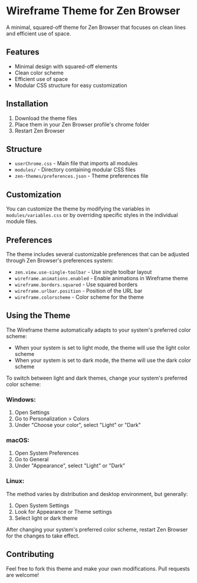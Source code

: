 # Wireframe Theme for Zen Browser

A minimal, squared-off theme for Zen Browser that focuses on clean lines and efficient use of space.

## Features

- Minimal design with squared-off elements
- Clean color scheme
- Efficient use of space
- Modular CSS structure for easy customization

## Installation

1. Download the theme files
2. Place them in your Zen Browser profile's chrome folder
3. Restart Zen Browser

## Structure

- `userChrome.css` - Main file that imports all modules
- `modules/` - Directory containing modular CSS files
- `zen-themes/preferences.json` - Theme preferences file

## Customization

You can customize the theme by modifying the variables in `modules/variables.css` or by overriding specific styles in the individual module files.

## Preferences

The theme includes several customizable preferences that can be adjusted through Zen Browser's preferences system:

- `zen.view.use-single-toolbar` - Use single toolbar layout
- `wireframe.animations.enabled` - Enable animations in Wireframe theme
- `wireframe.borders.squared` - Use squared borders
- `wireframe.urlbar.position` - Position of the URL bar
- `wireframe.colorscheme` - Color scheme for the theme

## Using the Theme

The Wireframe theme automatically adapts to your system's preferred color scheme:

- When your system is set to light mode, the theme will use the light color scheme
- When your system is set to dark mode, the theme will use the dark color scheme

To switch between light and dark themes, change your system's preferred color scheme:

### Windows:
1. Open Settings
2. Go to Personalization > Colors
3. Under "Choose your color", select "Light" or "Dark"

### macOS:
1. Open System Preferences
2. Go to General
3. Under "Appearance", select "Light" or "Dark"

### Linux:
The method varies by distribution and desktop environment, but generally:
1. Open System Settings
2. Look for Appearance or Theme settings
3. Select light or dark theme

After changing your system's preferred color scheme, restart Zen Browser for the changes to take effect.

## Contributing

Feel free to fork this theme and make your own modifications. Pull requests are welcome!